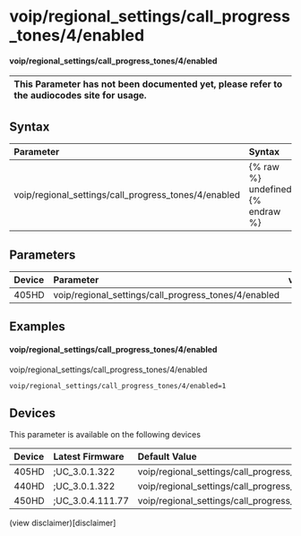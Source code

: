 ﻿---
description: voip/regional_settings/call_progress_tones/4/enabled
search:
    keywords: ['voip','regional_settings','call_progress_tones','4','enabled']
---

# voip/regional_settings/call_progress_tones/4/enabled

#### voip/regional_settings/call_progress_tones/4/enabled


| This Parameter has not been documented yet, please refer to the audiocodes site for usage.  |
| :--- |

## Syntax
| Parameter | Syntax |
| :--- | :--- |
|voip/regional_settings/call_progress_tones/4/enabled | {% raw %} undefined {% endraw %} |

## Parameters
|Device|Parameter|value|Description|
|:---|:---|:---|:---|
| 405HD | voip/regional_settings/call_progress_tones/4/enabled |  |  |

## Examples
#### voip/regional_settings/call_progress_tones/4/enabled

voip/regional_settings/call_progress_tones/4/enabled

```
voip/regional_settings/call_progress_tones/4/enabled=1
```

## Devices
This parameter is available on the following devices

| Device | Latest Firmware | Default Value |
|:---|:---|:---|
| 405HD | ;UC_3.0.1.322 | voip/regional_settings/call_progress_tones/4/enabled=1 
| 440HD | ;UC_3.0.1.322 | voip/regional_settings/call_progress_tones/4/enabled=1 
| 450HD | ;UC_3.0.4.111.77 | voip/regional_settings/call_progress_tones/4/enabled=1 

(view disclaimer)[disclaimer]
